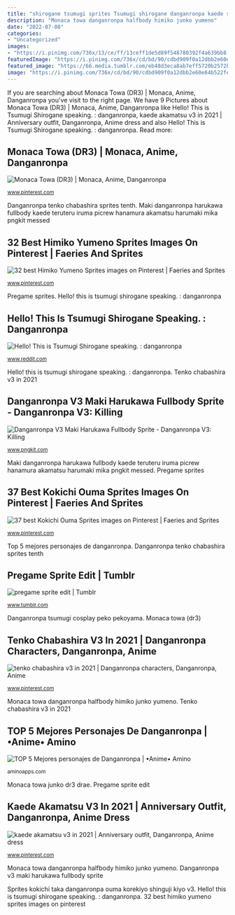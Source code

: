 ```yaml
---
title: "shirogane tsumugi sprites Tsumugi shirogane danganronpa kaede shuichi dangan hifumi hug"
description: "Monaca towa danganronpa halfbody himiko junko yumeno"
date: "2022-07-08"
categories:
- "Uncategorized"
images:
- "https://i.pinimg.com/736x/13/ce/ff/13ceff1de5d89f548780392f4a639bb8.jpg"
featuredImage: "https://i.pinimg.com/736x/cd/bd/90/cdbd909f0a12dbb2e60e64b522fe2308.jpg"
featured_image: "https://66.media.tumblr.com/eb48d3eca8ab7eff5720b2572bd183c9/tumblr_pzoa122wXf1yq4j6ao7_500.png"
image: "https://i.pinimg.com/736x/cd/bd/90/cdbd909f0a12dbb2e60e64b522fe2308.jpg"
---
```


If you are searching about Monaca Towa (DR3) | Monaca, Anime, Danganronpa you've visit to the right page. We have 9 Pictures about Monaca Towa (DR3) | Monaca, Anime, Danganronpa like Hello! This is Tsumugi Shirogane speaking. : danganronpa, kaede akamatsu v3 in 2021 | Anniversary outfit, Danganronpa, Anime dress and also Hello! This is Tsumugi Shirogane speaking. : danganronpa. Read more:

## Monaca Towa (DR3) | Monaca, Anime, Danganronpa

![Monaca Towa (DR3) | Monaca, Anime, Danganronpa](https://i.pinimg.com/736x/57/e6/07/57e607ccb535117b0b05f6f718367a84.jpg "Danganronpa tsumugi cosplay peko pekoyama")

<small>www.pinterest.com</small>

Danganronpa tenko chabashira sprites tenth. Maki danganronpa harukawa fullbody kaede teruteru iruma picrew hanamura akamatsu harumaki mika pngkit messed

## 32 Best Himiko Yumeno Sprites Images On Pinterest | Faeries And Sprites

![32 best Himiko Yumeno Sprites images on Pinterest | Faeries and Sprites](https://i.pinimg.com/736x/13/ce/ff/13ceff1de5d89f548780392f4a639bb8.jpg "Maki danganronpa harukawa fullbody kaede teruteru iruma picrew hanamura akamatsu harumaki mika pngkit messed")

<small>www.pinterest.com</small>

Pregame sprites. Hello! this is tsumugi shirogane speaking. : danganronpa

## Hello! This Is Tsumugi Shirogane Speaking. : Danganronpa

![Hello! This is Tsumugi Shirogane speaking. : danganronpa](https://cdn.discordapp.com/attachments/597536337905582099/607692764066349323/Danganronpa_V3_Tsumugi_Shirogane_Halfbody_Sprite_27.png "Tsumugi shirogane danganronpa kaede shuichi dangan hifumi hug")

<small>www.reddit.com</small>

Hello! this is tsumugi shirogane speaking. : danganronpa. Tenko chabashira v3 in 2021

## Danganronpa V3 Maki Harukawa Fullbody Sprite - Danganronpa V3: Killing

![Danganronpa V3 Maki Harukawa Fullbody Sprite - Danganronpa V3: Killing](https://s.pngkit.com/png/small/267-2670400_danganronpa-v3-maki-harukawa-fullbody-sprite.png "Top 5 mejores personajes de danganronpa")

<small>www.pngkit.com</small>

Maki danganronpa harukawa fullbody kaede teruteru iruma picrew hanamura akamatsu harumaki mika pngkit messed. Pregame sprites

## 37 Best Kokichi Ouma Sprites Images On Pinterest | Faeries And Sprites

![37 best Kokichi Ouma Sprites images on Pinterest | Faeries and Sprites](https://i.pinimg.com/736x/cd/bd/90/cdbd909f0a12dbb2e60e64b522fe2308.jpg "Monaca towa junko dr3 drae")

<small>www.pinterest.com</small>

Top 5 mejores personajes de danganronpa. Danganronpa tenko chabashira sprites tenth

## Pregame Sprite Edit | Tumblr

![pregame sprite edit | Tumblr](https://66.media.tumblr.com/eb48d3eca8ab7eff5720b2572bd183c9/tumblr_pzoa122wXf1yq4j6ao7_500.png "32 best himiko yumeno sprites images on pinterest")

<small>www.tumblr.com</small>

Danganronpa tsumugi cosplay peko pekoyama. Monaca towa (dr3)

## Tenko Chabashira V3 In 2021 | Danganronpa Characters, Danganronpa, Anime

![tenko chabashira v3 in 2021 | Danganronpa characters, Danganronpa, Anime](https://i.pinimg.com/originals/4d/7d/4c/4d7d4cc9dbd62ff0dd4da8013e6c7534.jpg "Kaede akamatsu v3 in 2021")

<small>www.pinterest.com</small>

Monaca towa danganronpa halfbody himiko junko yumeno. Tenko chabashira v3 in 2021

## TOP 5 Mejores Personajes De Danganronpa | •Anime• Amino

![TOP 5 Mejores personajes de Danganronpa | •Anime• Amino](https://pm1.narvii.com/6625/6c472daeed54d455927d9aede0bf328aa285b979_hq.jpg "Pregame sprite edit")

<small>aminoapps.com</small>

Monaca towa junko dr3 drae. Pregame sprite edit

## Kaede Akamatsu V3 In 2021 | Anniversary Outfit, Danganronpa, Anime Dress

![kaede akamatsu v3 in 2021 | Anniversary outfit, Danganronpa, Anime dress](https://i.pinimg.com/originals/03/6a/31/036a319253d9fa47ce862b1350b3c704.jpg "Monaca towa junko dr3 drae")

<small>www.pinterest.com</small>

Monaca towa danganronpa halfbody himiko junko yumeno. Danganronpa v3 maki harukawa fullbody sprite

Sprites kokichi taka danganronpa ouma korekiyo shinguji kiyo v3. Hello! this is tsumugi shirogane speaking. : danganronpa. 32 best himiko yumeno sprites images on pinterest
